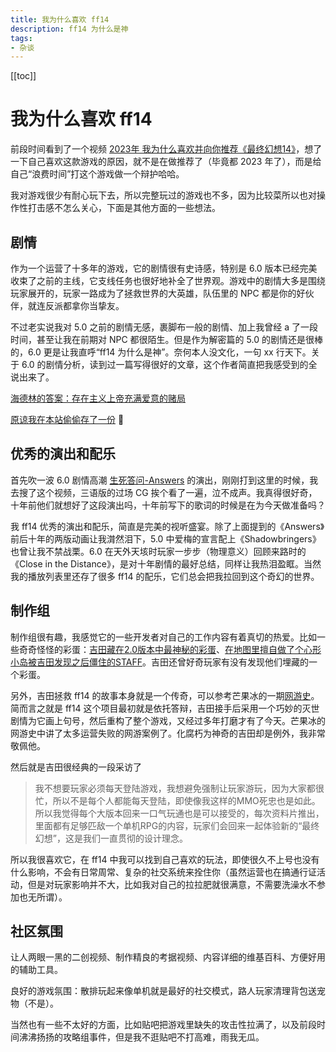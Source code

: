 ```yaml
---
title: 我为什么喜欢 ff14
description: ff14 为什么是神
tags: 
- 杂谈
---
```


[[toc]]

# 我为什么喜欢 ff14

前段时间看到了一个视频 [2023年 我为什么喜欢并向你推荐《最终幻想14》](https://www.bilibili.com/video/BV1kj411M7NE/?spm_id_from=333.337.search-card.all.click&vd_source=38187a50caef599f13f7d437962ca324)，想了一下自己喜欢这款游戏的原因，就不是在做推荐了（毕竟都 2023 年了），而是给自己“浪费时间”打这个游戏做一个辩护哈哈。

我对游戏很少有耐心玩下去，所以完整玩过的游戏也不多，因为比较菜所以也对操作性打击感不怎么关心，下面是其他方面的一些想法。

## 剧情

作为一个运营了十多年的游戏，它的剧情很有史诗感，特别是 6.0 版本已经完美收束了之前的主线，它支线任务也很好地补全了世界观。游戏中的剧情大多是围绕玩家展开的，玩家一路成为了拯救世界的大英雄，队伍里的 NPC 都是你的好伙伴，就连反派都拿你当挚友。

不过老实说我对 5.0 之前的剧情无感，裹脚布一般的剧情、加上我曾经 a 了一段时间，甚至让我在前期对 NPC 都很陌生。但是作为解密篇的 5.0 的剧情还是很棒的，6.0 更是让我直呼“ff14 为什么是神”。奈何本人没文化，一句 xx 行天下。关于 6.0 的剧情分析，读到过一篇写得很好的文章，这个作者简直把我感受到的全说出来了。

[海德林的答案：存在主义上帝充满爱意的赌局](https://zhuanlan.zhihu.com/p/458459679) 

[原谅我在本站偷偷存了一份](./repost) :dog:

## 优秀的演出和配乐

首先吹一波 6.0 剧情高潮 [生死答问-Answers](https://www.bilibili.com/video/BV15F411i7ER/) 的演出，刚刚打到这里的时候，我去搜了这个视频，三语版的过场 CG 挨个看了一遍，泣不成声。我真得很好奇，十年前他们就想好了这段演出吗，十年前写下的歌词的时候是在为今天做准备吗？

我 ff14 优秀的演出和配乐，简直是完美的视听盛宴。除了上面提到的《Answers》前后十年的两版动画让我潸然泪下，5.0 中爱梅的宣言配上《Shadowbringers》也曾让我不禁战栗。6.0 在天外天垓时玩家一步步（物理意义）回顾来路时的《Close in the Distance》，是对十年剧情的最好总结，同样让我热泪盈眶。当然我的播放列表里还存了很多 ff14 的配乐，它们总会把我拉回到这个奇幻的世界。

## 制作组

制作组很有趣，我感觉它的一些开发者对自己的工作内容有着真切的热爱。比如一些奇奇怪怪的彩蛋：[吉田藏在2.0版本中最神秘的彩蛋](https://www.bilibili.com/video/BV19K4y1x72p)、[在地图里擅自做了个心形小岛被吉田发现之后僵住的STAFF](https://www.bilibili.com/video/BV1oV4y1P73u/)。吉田还曾好奇玩家有没有发现他们埋藏的一个彩蛋。

另外，吉田拯救 ff14 的故事本身就是一个传奇，可以参考芒果冰的一期[网游史](https://www.bilibili.com/video/BV1HW411S7fu/)。简而言之就是 ff14 这个项目最初就是依托答辩，吉田接手后采用一个巧妙的灭世剧情为它画上句号，然后重构了整个游戏，又经过多年打磨才有了今天。芒果冰的网游史中讲了太多运营失败的网游案例了。化腐朽为神奇的吉田却是例外，我非常敬佩他。

然后就是吉田很经典的一段采访了

>  我不想要玩家必须每天登陆游戏，我想避免强制让玩家游玩，因为大家都很忙，所以不是每个人都能每天登陆，即使像我这样的MMO死忠也是如此。所以我觉得每个大版本回来一口气玩通也是可以接受的，每次资料片推出，里面都有足够匹敌一个单机RPG的内容，玩家们会回来一起体验新的“最终幻想”，这是我们一直贯彻的设计理念。

所以我很喜欢它，在 ff14 中我可以找到自己喜欢的玩法，即使很久不上号也没有什么影响，不会有日常周常、复杂的社交系统来拴住你（虽然运营也在搞通行证活动，但是对玩家影响并不大，比如我对自己的拉拉肥就很满意，不需要洗澡水不参加也无所谓）。

## 社区氛围


让人两眼一黑的二创视频、制作精良的考据视频、内容详细的维基百科、方便好用的辅助工具。

良好的游戏氛围：散排玩起来像单机就是最好的社交模式，路人玩家清理背包送宠物（不是）。

当然也有一些不太好的方面，比如贴吧把游戏里缺失的攻击性拉满了，以及前段时间沸沸扬扬的攻略组事件，但是我不逛贴吧不打高难，雨我无瓜。

